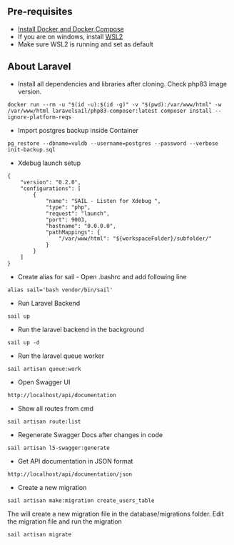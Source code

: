 ## Pre-requisites

-   [Install Docker and Docker Compose](https://docs.docker.com/compose/install/)
-   If you are on windows, install [WSL2](https://docs.microsoft.com/en-us/windows/wsl/install)
-   Make sure WSL2 is running and set as default

## About Laravel

-   Install all dependencies and libraries after cloning. Check php83 image version.

```console
docker run --rm -u "$(id -u):$(id -g)" -v "$(pwd):/var/www/html" -w /var/www/html laravelsail/php83-composer:latest composer install --ignore-platform-reqs
```

-   Import postgres backup inside Container

```console
pg_restore --dbname=vuldb --username=postgres --password --verbose  init-backup.sql
```

-   Xdebug launch setup

```console
{
    "version": "0.2.0",
    "configurations": [
        {
            "name": "SAIL - Listen for Xdebug ",
            "type": "php",
            "request": "launch",
            "port": 9003,
            "hostname": "0.0.0.0",
            "pathMappings": {
                "/var/www/html": "${workspaceFolder}/subfolder/"
            }
        }
    ]
}
```

-   Create alias for sail - Open .bashrc and add following line

```console
alias sail='bash vendor/bin/sail'
```

-   Run Laravel Backend

```console
sail up
```

-   Run the laravel backend in the background

```console
sail up -d
```

-   Run the laravel queue worker

```console
sail artisan queue:work
```

-   Open Swagger UI

```console
http://localhost/api/documentation
```

-   Show all routes from cmd

```console
sail artisan route:list
```

-   Regenerate Swagger Docs after changes in code

```console
sail artisan l5-swagger:generate
```

-   Get API documentation in JSON format

```console
http://localhost/api/documentation/json
```

-   Create a new migration

```console
sail artisan make:migration create_users_table
```

The will create a new migration file in the database/migrations folder.
Edit the migration file and run the migration

```console
sail artisan migrate
```
